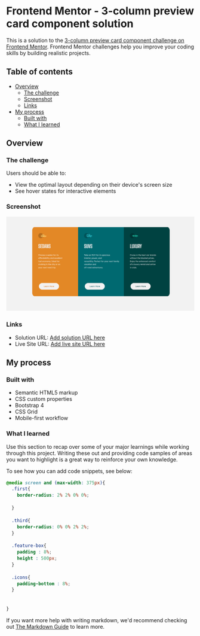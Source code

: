 # Frontend Mentor - 3-column preview card component solution

This is a solution to the [3-column preview card component challenge on Frontend Mentor](https://www.frontendmentor.io/challenges/3column-preview-card-component-pH92eAR2-). Frontend Mentor challenges help you improve your coding skills by building realistic projects. 

## Table of contents

- [Overview](#overview)
  - [The challenge](#the-challenge)
  - [Screenshot](#screenshot)
  - [Links](#links)
- [My process](#my-process)
  - [Built with](#built-with)
  - [What I learned](#what-i-learned)
 


## Overview

### The challenge

Users should be able to:

- View the optimal layout depending on their device's screen size
- See hover states for interactive elements

### Screenshot

![](https://github.com/rachit287/FrontendChallenges/blob/721314bef8dc3f888a65087806a66ba8c8c5ed0a/3-column-preview-card-component-main/images/Annotation%202021-07-18%20055237.png)


### Links

- Solution URL: [Add solution URL here](https://your-solution-url.com)
- Live Site URL: [Add live site URL here](https://your-live-site-url.com)

## My process

### Built with

- Semantic HTML5 markup
- CSS custom properties
- Bootstrap 4
- CSS Grid
- Mobile-first workflow


### What I learned

Use this section to recap over some of your major learnings while working through this project. Writing these out and providing code samples of areas you want to highlight is a great way to reinforce your own knowledge.

To see how you can add code snippets, see below:


```css
@media screen and (max-width: 375px){
  .first{
    border-radius: 2% 2% 0% 0%;

  }

  .third{
    border-radius: 0% 0% 2% 2%;
  }

  .feature-box{
    padding : 8%;
    height : 500px;
  }

  .icons{
    padding-bottom : 8%;
  }


}
```

If you want more help with writing markdown, we'd recommend checking out [The Markdown Guide](https://www.markdownguide.org/) to learn more.


